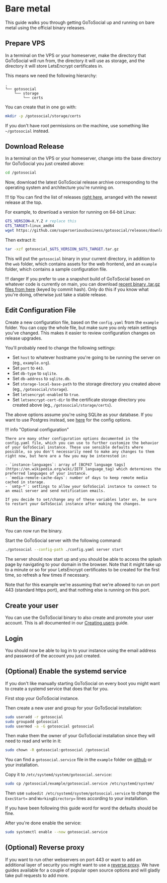 # Bare metal

This guide walks you through getting GoToSocial up and running on bare metal using the official binary releases.

## Prepare VPS

In a terminal on the VPS or your homeserver, make the directory that GoToSocial will run from, the directory it will use as storage, and the directory it will store LetsEncrypt certificates in.

This means we need the following hierarchy:

```
.
└── gotosocial
    └── storage
        └── certs
```

You can create that in one go with:

```bash
mkdir -p /gotosocial/storage/certs
```

If you don't have root permissions on the machine, use something like `~/gotosocial` instead.

## Download Release

In a terminal on the VPS or your homeserver, change into the base directory for GoToSocial you just created above:

```bash
cd /gotosocial
```

Now, download the latest GoToSocial release archive corresponding to the operating system and architecture you're running on.

!!! tip
    You can find the list of releases [right here](https://github.com/superseriousbusiness/gotosocial/releases), arranged with the newest release at the top.

For example, to download a version for running on 64-bit Linux:

```bash
GTS_VERSION=X.Y.Z # replace this
GTS_TARGET=linux_amd64
wget https://github.com/superseriousbusiness/gotosocial/releases/download/v$GTS_VERSION/gotosocial_$GTS_VERSION_$GTS_TARGET.tar.gz
```

Then extract it:

```bash
tar -xzf gotosocial_$GTS_VERSION_$GTS_TARGET.tar.gz
```

This will put the `gotosocial` binary in your current directory, in addition to the `web` folder, which contains assets for the web frontend, and an `example` folder, which contains a sample configuration file.

!!! danger
    If you prefer to use a snapshot build of GoToSocial based on whatever code is currently on main, you can download [recent binary .tar.gz files from here](https://minio.s3.superseriousbusiness.org/browser/gotosocial-snapshots) (keyed by commit hash). Only do this if you know what you're doing, otherwise just take a stable release.

## Edit Configuration File

Create a new configuration file, based on the `config.yaml` from the `example` folder. You can copy the whole file, but make sure you only retain settings you've changed. This makes it easier to review configuration changes on release upgrades.

You'll probably need to change the following settings:

- Set `host` to whatever hostname you're going to be running the server on (eg., `example.org`).
- Set `port` to `443`.
- Set `db-type` to `sqlite`.
- Set `db-address` to `sqlite.db`.
- Set `storage-local-base-path` to the storage directory you created above (eg., `/gotosocial/storage`).
- Set `letsencrypt-enabled` to `true`.
- Set `letsencrypt-cert-dir` to the certificate storage directory you created above (eg., `/gotosocial/storage/certs`).

The above options assume you're using SQLite as your database. If you want to use Postgres instead, see [here](../../configuration/database.md) for the config options.

!!! info "Optional configuration"
    
    There are many other configuration options documented in the config.yaml file, which you can use to further customize the behavior of your GoToSocial instance. These use sensible defaults where possible, so you don't necessarily need to make any changes to them right now, but here are a few you may be interested in:
    
    - `instance-languages`: array of [BCP47 language tags](https://en.wikipedia.org/wiki/IETF_language_tag) which determines the preferred languages of your instance.
    - `media-remote-cache-days`: number of days to keep remote media cached in storage.
    - `smtp-*`: settings to allow your GoToSocial instance to connect to an email server and send notification emails.

    If you decide to set/change any of these variables later on, be sure to restart your GoToSocial instance after making the changes.

## Run the Binary

You can now run the binary.

Start the GoToSocial server with the following command:

```bash
./gotosocial --config-path ./config.yaml server start
```

The server should now start up and you should be able to access the splash page by navigating to your domain in the browser. Note that it might take up to a minute or so for your LetsEncrypt certificates to be created for the first time, so refresh a few times if necessary.

Note that for this example we're assuming that we're allowed to run on port 443 (standard https port), and that nothing else is running on this port.

## Create your user

You can use the GoToSocial binary to also create and promote your user account. This is all documented in our [Creating users](../user_creation.md) guide.

## Login

You should now be able to log in to your instance using the email address and password of the account you just created.

## (Optional) Enable the systemd service

If you don't like manually starting GoToSocial on every boot you might want to create a systemd service that does that for you.

First stop your GoToSocial instance.

Then create a new user and group for your GoToSocial installation:

```bash
sudo useradd -r gotosocial
sudo groupadd gotosocial
sudo usermod -a -G gotosocial gotosocial
```

Then make them the owner of your GoToSocial installation since they will need to read and write in it:

```bash
sudo chown -R gotosocial:gotosocial /gotosocial
```

You can find a `gotosocial.service` file in the `example` folder on [github](https://raw.githubusercontent.com/superseriousbusiness/gotosocial/main/example/gotosocial.service) or your installation.

Copy it to `/etc/systemd/system/gotosocial.service`:

```bash
sudo cp /gotosocial/example/gotosocial.service /etc/systemd/system/
```

Then use `sudoedit /etc/systemd/system/gotosocial.service` to change the `ExecStart=` and `WorkingDirectory=` lines according to your installation.

If you have been following this guide word for word the defaults should be fine.

After you're done enable the service:

```bash
sudo systemctl enable --now gotosocial.service
```

## (Optional) Reverse proxy

If you want to run other webservers on port 443 or want to add an additional layer of security you might want to use a [reverse proxy](../reverse_proxy/index.md). We have guides available for a couple of popular open source options and will gladly take pull requests to add more.
